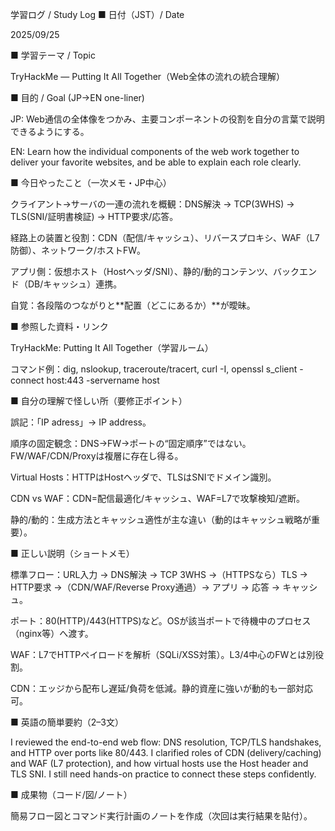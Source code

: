 学習ログ / Study Log
■ 日付（JST）/ Date

2025/09/25

■ 学習テーマ / Topic

TryHackMe — Putting It All Together（Web全体の流れの統合理解）

■ 目的 / Goal (JP→EN one-liner)

JP: Web通信の全体像をつかみ、主要コンポーネントの役割を自分の言葉で説明できるようにする。

EN: Learn how the individual components of the web work together to deliver your favorite websites, and be able to explain each role clearly.

■ 今日やったこと（一次メモ・JP中心）

クライアント→サーバの一連の流れを概観：DNS解決 → TCP(3WHS) → TLS(SNI/証明書検証) → HTTP要求/応答。

経路上の装置と役割：CDN（配信/キャッシュ）、リバースプロキシ、WAF（L7防御）、ネットワーク/ホストFW。

アプリ側：仮想ホスト（Hostヘッダ/SNI）、静的/動的コンテンツ、バックエンド（DB/キャッシュ）連携。

自覚：各段階のつながりと**配置（どこにあるか）**が曖昧。

■ 参照した資料・リンク

TryHackMe: Putting It All Together（学習ルーム）

コマンド例：dig, nslookup, traceroute/tracert, curl -I, openssl s_client -connect host:443 -servername host

■ 自分の理解で怪しい所（要修正ポイント）

誤記：「IP adress」→ IP address。

順序の固定観念：DNS→FW→ポートの“固定順序”ではない。FW/WAF/CDN/Proxyは複層に存在し得る。

Virtual Hosts：HTTPはHostヘッダで、TLSはSNIでドメイン識別。

CDN vs WAF：CDN=配信最適化/キャッシュ、WAF=L7で攻撃検知/遮断。

静的/動的：生成方法とキャッシュ適性が主な違い（動的はキャッシュ戦略が重要）。

■ 正しい説明（ショートメモ）

標準フロー：URL入力 → DNS解決 → TCP 3WHS →（HTTPSなら）TLS → HTTP要求 →（CDN/WAF/Reverse Proxy通過）→ アプリ → 応答 → キャッシュ。

ポート：80(HTTP)/443(HTTPS)など。OSが該当ポートで待機中のプロセス（nginx等）へ渡す。

WAF：L7でHTTPペイロードを解析（SQLi/XSS対策）。L3/4中心のFWとは別役割。

CDN：エッジから配布し遅延/負荷を低減。静的資産に強いが動的も一部対応可。

■ 英語の簡単要約（2–3文）

I reviewed the end-to-end web flow: DNS resolution, TCP/TLS handshakes, and HTTP over ports like 80/443. I clarified roles of CDN (delivery/caching) and WAF (L7 protection), and how virtual hosts use the Host header and TLS SNI. I still need hands-on practice to connect these steps confidently.

■ 成果物（コード/図/ノート）

簡易フロー図とコマンド実行計画のノートを作成（次回は実行結果を貼付）。

